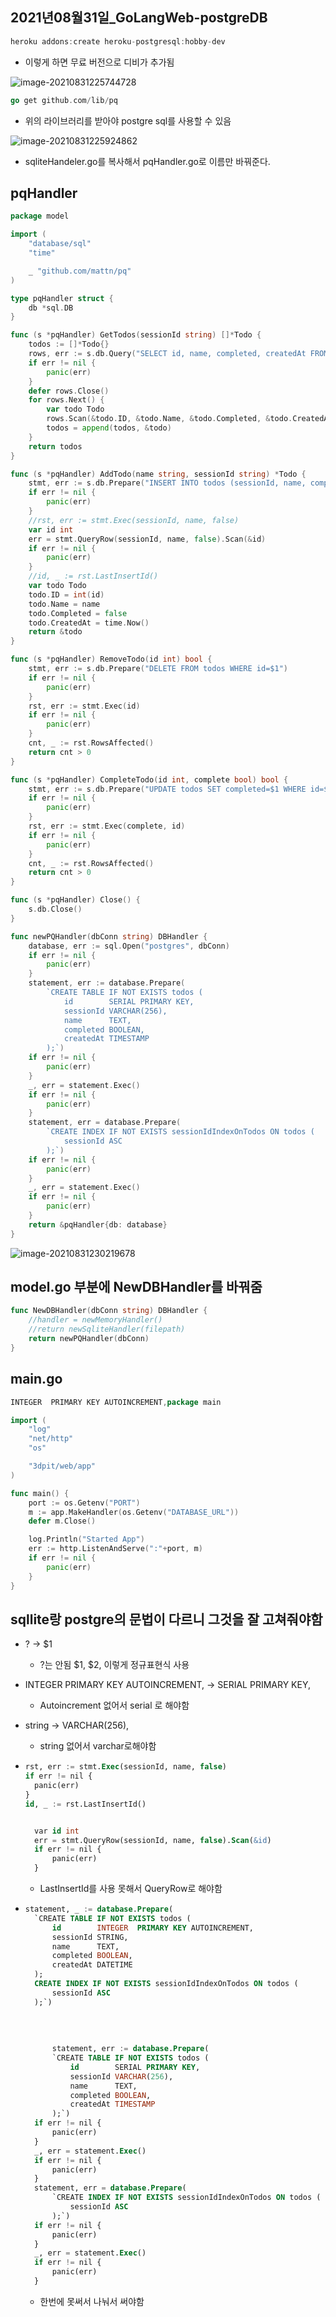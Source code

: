 ## 2021년08월31일_GoLangWeb-postgreDB

```go
heroku addons:create heroku-postgresql:hobby-dev
```

- 이렇게 하면 무료 버전으로 디비가 추가됨

![image-20210831225744728](2021년08월31일_GoLangWeb-postgreDB.assets/image-20210831225744728.png)

```go
go get github.com/lib/pq
```

- 위의 라이브러리를 받아야 postgre sql를 사용할 수 있음

![image-20210831225924862](2021년08월31일_GoLangWeb-postgreDB.assets/image-20210831225924862.png)

- sqliteHandeler.go를 복사해서 pqHandler.go로 이름만 바꿔준다.

## pqHandler

```go
package model

import (
	"database/sql"
	"time"

	_ "github.com/mattn/pq"
)

type pqHandler struct {
	db *sql.DB
}

func (s *pqHandler) GetTodos(sessionId string) []*Todo {
	todos := []*Todo{}
	rows, err := s.db.Query("SELECT id, name, completed, createdAt FROM todos WHERE sessionId=$1", sessionId)
	if err != nil {
		panic(err)
	}
	defer rows.Close()
	for rows.Next() {
		var todo Todo
		rows.Scan(&todo.ID, &todo.Name, &todo.Completed, &todo.CreatedAt)
		todos = append(todos, &todo)
	}
	return todos
}

func (s *pqHandler) AddTodo(name string, sessionId string) *Todo {
	stmt, err := s.db.Prepare("INSERT INTO todos (sessionId, name, completed, createdAt) VALUES ($1, $2, $3, now()) RETURNING id")
	if err != nil {
		panic(err)
	}
	//rst, err := stmt.Exec(sessionId, name, false)
	var id int
	err = stmt.QueryRow(sessionId, name, false).Scan(&id)
	if err != nil {
		panic(err)
	}
	//id, _ := rst.LastInsertId()
	var todo Todo
	todo.ID = int(id)
	todo.Name = name
	todo.Completed = false
	todo.CreatedAt = time.Now()
	return &todo
}

func (s *pqHandler) RemoveTodo(id int) bool {
	stmt, err := s.db.Prepare("DELETE FROM todos WHERE id=$1")
	if err != nil {
		panic(err)
	}
	rst, err := stmt.Exec(id)
	if err != nil {
		panic(err)
	}
	cnt, _ := rst.RowsAffected()
	return cnt > 0
}

func (s *pqHandler) CompleteTodo(id int, complete bool) bool {
	stmt, err := s.db.Prepare("UPDATE todos SET completed=$1 WHERE id=$2")
	if err != nil {
		panic(err)
	}
	rst, err := stmt.Exec(complete, id)
	if err != nil {
		panic(err)
	}
	cnt, _ := rst.RowsAffected()
	return cnt > 0
}

func (s *pqHandler) Close() {
	s.db.Close()
}

func newPQHandler(dbConn string) DBHandler {
	database, err := sql.Open("postgres", dbConn)
	if err != nil {
		panic(err)
	}
	statement, err := database.Prepare(
		`CREATE TABLE IF NOT EXISTS todos (
			id        SERIAL PRIMARY KEY,
			sessionId VARCHAR(256),
			name      TEXT,
			completed BOOLEAN,
			createdAt TIMESTAMP
		);`)
	if err != nil {
		panic(err)
	}
	_, err = statement.Exec()
	if err != nil {
		panic(err)
	}
	statement, err = database.Prepare(
		`CREATE INDEX IF NOT EXISTS sessionIdIndexOnTodos ON todos (
			sessionId ASC
		);`)
	if err != nil {
		panic(err)
	}
	_, err = statement.Exec()
	if err != nil {
		panic(err)
	}
	return &pqHandler{db: database}
}

```

![image-20210831230219678](2021년08월31일_GoLangWeb-postgreDB.assets/image-20210831230219678.png)

## model.go 부분에 NewDBHandler를 바꿔줌

```go
func NewDBHandler(dbConn string) DBHandler {
	//handler = newMemoryHandler()
	//return newSqliteHandler(filepath)
	return newPQHandler(dbConn)
}
```

## main.go

```go
INTEGER  PRIMARY KEY AUTOINCREMENT,package main

import (
	"log"
	"net/http"
	"os"

	"3dpit/web/app"
)

func main() {
	port := os.Getenv("PORT")
	m := app.MakeHandler(os.Getenv("DATABASE_URL"))
	defer m.Close()

	log.Println("Started App")
	err := http.ListenAndServe(":"+port, m)
	if err != nil {
		panic(err)
	}
}

```

## sqllite랑 postgre의 문법이 다르니 그것을 잘 고쳐줘야함

- ? -> $1
  - ?는 안됨 $1, $2, 이렇게 정규표현식 사용
- INTEGER  PRIMARY KEY AUTOINCREMENT, -> SERIAL PRIMARY KEY,
  - Autoincrement 없어서 serial 로 해야함
- string -> VARCHAR(256),
  - string 없어서 varchar로해야함

- ```sql
  rst, err := stmt.Exec(sessionId, name, false)
  if err != nil {
  	panic(err)
  }
  id, _ := rst.LastInsertId()
  
  
  	var id int
  	err = stmt.QueryRow(sessionId, name, false).Scan(&id)
  	if err != nil {
  		panic(err)
  	}
  
  ```
  - LastInsertId를 사용 못해서 QueryRow로 해야함

- ```sql
  statement, _ := database.Prepare(
  	`CREATE TABLE IF NOT EXISTS todos (
  		id        INTEGER  PRIMARY KEY AUTOINCREMENT,
  		sessionId STRING,
  		name      TEXT,
  		completed BOOLEAN,
  		createdAt DATETIME
  	);
  	CREATE INDEX IF NOT EXISTS sessionIdIndexOnTodos ON todos (
  		sessionId ASC
  	);`)
  	
  	
  	
  	
  		statement, err := database.Prepare(
  		`CREATE TABLE IF NOT EXISTS todos (
  			id        SERIAL PRIMARY KEY,
  			sessionId VARCHAR(256),
  			name      TEXT,
  			completed BOOLEAN,
  			createdAt TIMESTAMP
  		);`)
  	if err != nil {
  		panic(err)
  	}
  	_, err = statement.Exec()
  	if err != nil {
  		panic(err)
  	}
  	statement, err = database.Prepare(
  		`CREATE INDEX IF NOT EXISTS sessionIdIndexOnTodos ON todos (
  			sessionId ASC
  		);`)
  	if err != nil {
  		panic(err)
  	}
  	_, err = statement.Exec()
  	if err != nil {
  		panic(err)
  	}
  ```

  - 한번에 못써서 나눠서 써야함